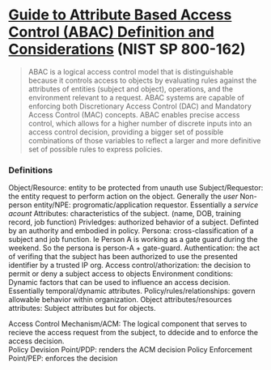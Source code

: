 # [Guide to Attribute Based Access Control (ABAC) Definition and Considerations](https://github.com/danphilpott/fismapedia-files) (NIST SP 800-162)

> ABAC is a logical access control model that is distinguishable because it controls access to objects by evaluating rules against the attributes of entities (subject and object), operations, and the environment relevant to a request. ABAC systems are capable of enforcing both Discretionary Access Control (DAC) and Mandatory Access Control (MAC) concepts. ABAC enables precise access control, which allows for a higher number of discrete inputs into an access control decision, providing a bigger set of possible combinations of those variables to reflect a larger and more definitive set of possible rules to express policies. 

### Definitions
Object/Resource: entity to be protected from unauth use
Subject/Requestor: the entity request to perform action on the object. Generally the *user*
Non-person entity/NPE: progromatic/application requestor. Essentially a *service acount*
Attributes: characteristics of the subject. (name, DOB, training record, job function) 
Privledges: authorized behavior of a subject. Definted by an authority and embodied in policy.
Persona: cross-classification of a subject and job function. Ie Person A is working as a gate guard during the weekend. So the persona is person-A + gate-guard. 
Authentication: the act of verifing that the subject has been authorized to use the presented identifier by a trusted IP org. 
Access control/athorization: the decision to permit or deny a subject access to objects
Environment conditions: Dynamic factors that can be used to influence an access decision. Essentially temporal/dynamic attributes.
Policy/rules/relationships: govern allowable behavior within organization. 
Object attributes/resources attributes: Subject attributes but for objects. 

Access Control Mechanism/ACM: The logical component that serves to recieve the access request from the subject, to ddecide and to enforce the access decision.  
Policy Devision Point/PDP: renders the ACM decision
Policy Enforcement Point/PEP: enforces the decision



